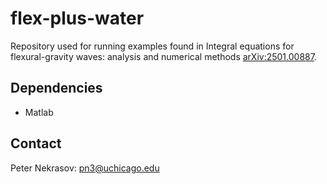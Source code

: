 # flex-plus-water

Repository used for running examples found in Integral equations for flexural-gravity waves: analysis and numerical methods [arXiv:2501.00887](https://arxiv.org/abs/2501.00887). 

## Dependencies

- Matlab

## Contact 

Peter Nekrasov: pn3@uchicago.edu

